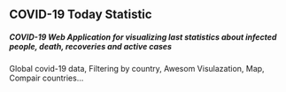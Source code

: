 ## COVID-19 Today Statistic
##### COVID-19 Web Application for visualizing last statistics about infected people, death, recoveries and active cases

Global covid-19 data, Filtering by country, Awesom Visulazation, Map, Compair countries...
